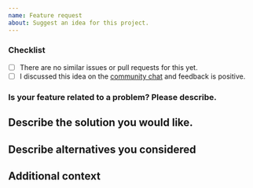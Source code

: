 ```yaml
---
name: Feature request
about: Suggest an idea for this project.
---
```


### Checklist

<!-- Please make sure you check all these items before submitting your feature request. -->

- [ ] There are no similar issues or pull requests for this yet.
- [ ] I discussed this idea on the [community chat](https://gitter.im/encode/community) and feedback is positive.

### Is your feature related to a problem? Please describe.

<!-- A clear and concise description of what you are trying to achieve.

Eg "I want to be able to [...] but I can't because [...]". -->

## Describe the solution you would like.

<!-- A clear and concise description of what you would want to happen.

For API changes, try to provide a code snippet of what you would like the API to look like.
-->

## Describe alternatives you considered

<!-- Please describe any alternative solutions or features you've considered to solve
your problem and why they wouldn't solve it. -->

## Additional context

<!-- Provide any additional context, screenshots, tracebacks, etc. about the feature here. -->

